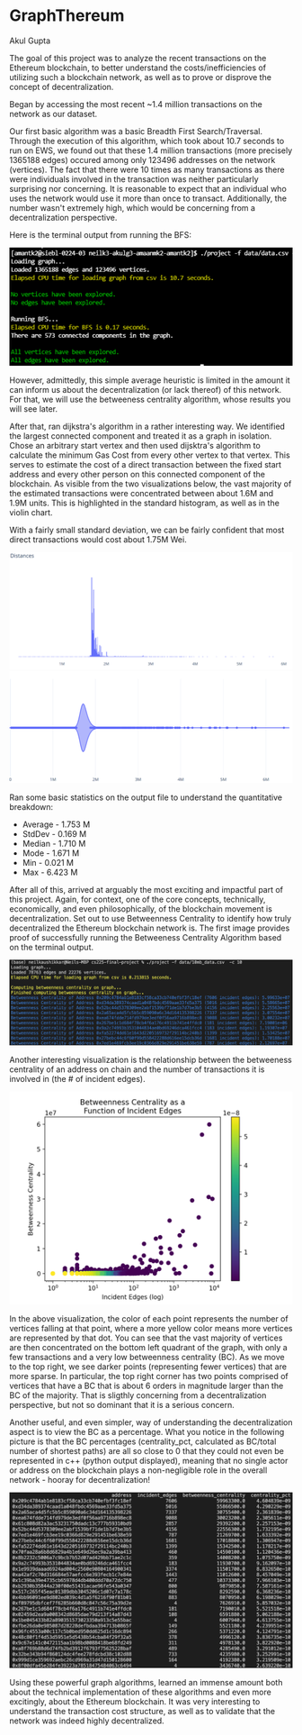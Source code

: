 
# GraphThereum

Akul Gupta

The goal of this project was to analyze the recent transactions on the Ethereum blockchain, to better understand the costs/inefficiencies of utilizing such a blockchain network, as well as to prove or disprove the concept of decentralization.

Began by accessing the most recent ~1.4 million transactions on the network as our dataset.

Our first basic algorithm was a basic Breadth First Search/Traversal. Through the execution of this algorithm, which took about 10.7 seconds to run on EWS, we found out that these 1.4 million transactions (more precisely 1365188 edges) occured among only 123496 addresses on the network (vertices). The fact that there were 10 times as many transactions as there were individuals involved in the transaction was neither particularly surprising nor concerning. It is reasonable to expect that an individual who uses the network would use it more than once to transact. Additionally, the number wasn't extremely high, which would be concerning from a decentralization perspective. 

Here is the terminal output from running the BFS:


![Alt text](img/bfs_proof.PNG?raw=true "Title")

However, admittedly, this simple average heuristic is limited in the amount it can inform us about the decentralization (or lack thereof) of this network. For that, we will use the betweeness centrality algorithm, whose results you will see later.

After that, ran dijkstra's algorithm in a rather interesting way. We identified the largest connected component and treated it as a graph in isolation. Chose an arbitrary start vertex and then used dijsktra's algorithm to calculate the minimum Gas Cost from every other vertex to that vertex. This serves to estimate the cost of a direct transaction between the fixed start address and every other person on this connected component of the blockchain. As visible from the two visualizations below, the vast majority of the estimated transactions were concentrated between about 1.6M and 1.9M units. This is highlighted in the standard histogram, as well as in the violin chart. 

With a fairly small standard deviation, we can be fairly confident that most direct transactions would cost about 1.75M Wei. 

![Alt text](img/dijkstra_visualization_histogram.PNG?raw=true "Estimated Gas Costs - Histogram")
![Alt text](img/dijkstra_visualization.PNG?raw=true "Estimated Gas Costs - Violin Chart")

Ran some basic statistics on the output file to understand the quantitative breakdown:

* Average - 1.753 M 
* StdDev - 0.169 M
* Median - 1.710 M
* Mode - 1.671 M
* Min - 0.021 M
* Max - 6.423 M


After all of this, arrived at arguably the most exciting and impactful part of this project. Again, for context, one of the core concepts, technically, economically, and even philosophically, of the blockchain movement is decentralization. Set out to use Betweenness Centrality to identify how truly decentralized the Ethereum blockchain network is. The first image provides proof of successfully running the Betweeness Centrality Algorithm based on the terminal output.

![Alt text](img/bc_proof.png?raw=true "Successful Run of Betweenness Centrality")

Another interesting visualization is the relationship between the betweeness centrality of an address on chain and the number of transactions it is involved in (the # of incident edges). 

![Alt text](img/betweenness_centrality_analysis.png?raw=true "Betweenness Centrality as a Function of Incident Edges")

In the above visualization, the color of each point represents the number of vertices falling at that point, where a more yellow color means more vertices are represented by that dot. You can see that the vast majority of vertices are then concentrated on the bottom left quadrant of the graph, with only a few transactions and a very low betweenness centrality (BC). As we move to the top right, we see darker points (representing fewer vertices) that are more sparse. In particular, the top right corner has two points comprised of vertices that have a BC that is about 6 orders in magnitude larger than the BC of the majority. That is sligthly concerning from a decentralization perspective, but not so dominant that it is a serious concern. 

Another useful, and even simpler, way of understanding the decentralization aspect is to view the BC as a percentage. What you notice in the following picture is that the BC percentages (centrality_pct, calculated as BC/total number of shortest paths) are all so close to 0 that they could not even be represented in c++ (python output displayed), meaning that no single actor or address on the blockchain plays a non-negligible role in the overall network - hooray for decentralization!


![Alt text](img/bc_proportion.png?raw=true "Betweenness Centrality Scores as Percentages, all Negligible")

Using these powerful graph algorithms, learned an immense amount both about the technical implementation of these algorithms and even more excitingly, about the Ethereum blockchain. It was very interesting to understand the transaction cost structure, as well as to validate that the network was indeed highly decentralized.
